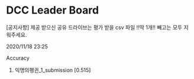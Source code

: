 # DCC Leader Board
[공지사항] 제공 받으신 공유 드라이브는 평가 받을 csv 파일 !!딱 1개!! 빼고는 모두 지워주세요.

2020/11/18 23:25

Accuracy
1. 익명의펭귄_1_submission [0.515]  
